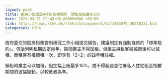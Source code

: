 ```yaml
---
layout: post
title: 劏房小組倡設4年租住權保障　續租加租最多15%
date: 2021-03-31 22:49:08.000000000 +08:00
link: https://news.rthk.hk/rthk/ch/component/k2/1583679-20210331.htm
categories: rthk
---
```


政府委任的劏房租務管制研究工作小組提交報告，建議制定有強制條款的「標準租約」，包括列明租期固定兩年，期間業主不得加租，但業主與租客經協商後可以減租，而租客有權續租一次，即享有「2+2」的四年租住權。

續租時業主可以加租，但加幅上限最多15%，或不得超過差估署私人住宅租金指數期間的波幅變動，以較低者為準。

